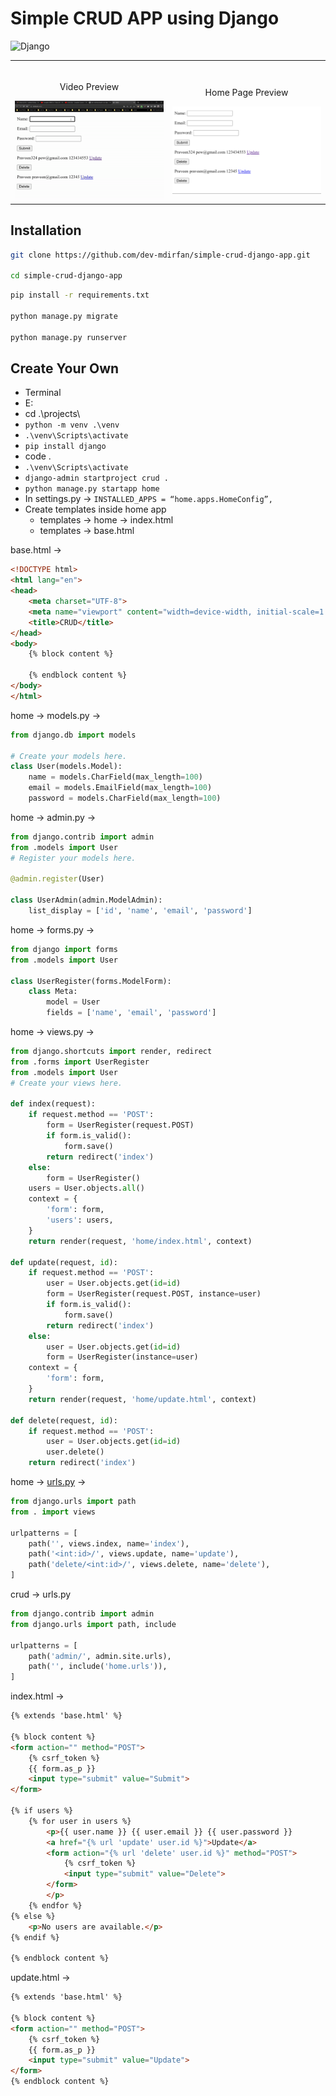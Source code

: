 # Simple CRUD APP using Django

![Django](https://img.shields.io/badge/Django-3.11.3-green)

<table width="100%"> 
<tr>
<td width="50%">      
&nbsp; 
<br>
<p align="center">
    Video Preview
</p>
<img src="demo.gif">
</td> 
<td width="50%">
<br>
<p align="center">
    Home Page Preview
</p>
<img src="demo.png">  
</td>
</table>

## Installation

```bash
git clone https://github.com/dev-mdirfan/simple-crud-django-app.git

cd simple-crud-django-app
```

```bash
pip install -r requirements.txt

python manage.py migrate

python manage.py runserver
```

## Create Your Own

- Terminal
- E:
- cd .\projects\
- `python -m venv .\venv`
- `.\venv\Scripts\activate`
- `pip install django`
- code .
- `.\venv\Scripts\activate`
- `django-admin startproject crud .`
- `python manage.py startapp home`
- In settings.py → `INSTALLED_APPS = “home.apps.HomeConfig”,`
- Create templates inside home app
    - templates → home → index.html
    - templates → base.html

base.html →

```html
<!DOCTYPE html>
<html lang="en">
<head>
    <meta charset="UTF-8">
    <meta name="viewport" content="width=device-width, initial-scale=1.0">
    <title>CRUD</title>
</head>
<body>
    {% block content %}

    {% endblock content %}
</body>
</html>
```

home → models.py → 

```python
from django.db import models

# Create your models here.
class User(models.Model):
    name = models.CharField(max_length=100)
    email = models.EmailField(max_length=100)
    password = models.CharField(max_length=100)
```

home → admin.py → 

```python
from django.contrib import admin
from .models import User
# Register your models here.

@admin.register(User)

class UserAdmin(admin.ModelAdmin):
    list_display = ['id', 'name', 'email', 'password']
```

home → forms.py → 

```python
from django import forms
from .models import User

class UserRegister(forms.ModelForm):
    class Meta:
        model = User
        fields = ['name', 'email', 'password']
```

home → views.py → 

```python
from django.shortcuts import render, redirect
from .forms import UserRegister
from .models import User
# Create your views here.

def index(request):
    if request.method == 'POST':
        form = UserRegister(request.POST)
        if form.is_valid():
            form.save()
        return redirect('index')
    else:
        form = UserRegister()
    users = User.objects.all()
    context = {
        'form': form,
        'users': users,
    }
    return render(request, 'home/index.html', context)

def update(request, id):
    if request.method == 'POST':
        user = User.objects.get(id=id)
        form = UserRegister(request.POST, instance=user)
        if form.is_valid():
            form.save()
        return redirect('index')
    else:
        user = User.objects.get(id=id)
        form = UserRegister(instance=user)
    context = {
        'form': form,
    }
    return render(request, 'home/update.html', context)

def delete(request, id):
    if request.method == 'POST':
        user = User.objects.get(id=id)
        user.delete()
    return redirect('index')
```

home → [urls.py](http://urls.py) → 

```python
from django.urls import path
from . import views

urlpatterns = [
    path('', views.index, name='index'),
    path('<int:id>/', views.update, name='update'),
    path('delete/<int:id>/', views.delete, name='delete'),
]
```

crud → urls.py

```python
from django.contrib import admin
from django.urls import path, include

urlpatterns = [
    path('admin/', admin.site.urls),
    path('', include('home.urls')),
]
```

index.html →

```html
{% extends 'base.html' %}

{% block content %}
<form action="" method="POST">
    {% csrf_token %}
    {{ form.as_p }}
    <input type="submit" value="Submit">
</form>

{% if users %}
    {% for user in users %}
        <p>{{ user.name }} {{ user.email }} {{ user.password }}
        <a href="{% url 'update' user.id %}">Update</a>
        <form action="{% url 'delete' user.id %}" method="POST">
            {% csrf_token %}
            <input type="submit" value="Delete">
        </form>
        </p>
    {% endfor %}
{% else %}
    <p>No users are available.</p>
{% endif %}

{% endblock content %}
```

update.html →

```html
{% extends 'base.html' %}

{% block content %}
<form action="" method="POST">
    {% csrf_token %}
    {{ form.as_p }}
    <input type="submit" value="Update">
</form>
{% endblock content %}
```


